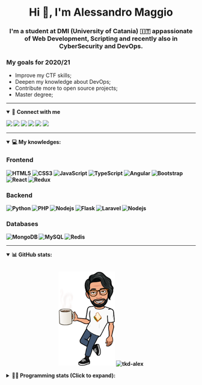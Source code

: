 <h1 align="center">Hi 👋, I'm Alessandro Maggio</h1>
<h3 align="center">I'm a student at DMI (University of Catania) 🇮🇹 appassionate of Web Development, Scripting and recently also in CyberSecurity and DevOps.</h3>

### My goals for 2020/21
- Improve my CTF skills;
- Deepen my knowledge about DevOps;
- Contribute more to open source projects;
- Master degree;

____

<details open>
<summary>🤝 <b>Connect with me<b></summary>

<p align = "center">

[<img src="https://img.shields.io/badge/twitter-1DA1F2.svg?&style=for-the-badge&logo=twitter&logoColor=white" />](https://twitter.com/TkdAxel)
[<img src ="https://img.shields.io/badge/portfolio-web-%23.svg?&style=for-the-badge&logo=&logoColor=white%22">](https://alessandromaggio.it/)
[<img src ="https://img.shields.io/badge/Telegram-1ca0f1.svg?&style=for-the-badge&logo=Telegram&logoColor=white%22&link=https://t.me/TkdAlex">](https://t.me/TkdAlex/)
[<img src="https://img.shields.io/badge/gmail-c14438.svg?&style=for-the-badge&logo=Gmail&logoColor=white&link=mailto:alex.tkd.alex@gmail.com"/>](mailto:alex.tkd.alex@gmail.com)
[<img src="https://img.shields.io/badge/linkedin-0077B5.svg?&style=for-the-badge&logo=linkedin&logoColor=white" />](https://www.linkedin.com/in/aalessandromaggio/)
[<img src = "https://img.shields.io/badge/instagram-E4405F.svg?&style=for-the-badge&logo=instagram&logoColor=white">](https://www.instagram.com/tkd_alex/)
<!--- [![Visits Badge](https://badges.pufler.dev/visits/tkd-alex/tkd-alex?style=for-the-badge&color=blue)](https://github.com/tkd-alex/tkd-alex) -->

</p>

</details>

---

<details open>
<summary>💻 <b>My knowledges</b>: </summary>

### Frontend
![HTML5](https://img.shields.io/badge/-HTML5-E34F26.svg?style=for-the-badge&logo=html5&logoColor=ffffff)
![CSS3](https://img.shields.io/badge/-CSS3-1572B6.svg?style=for-the-badge&logo=css3)
![JavaScript](https://img.shields.io/badge/-JavaScript-282C34?style=for-the-badge&logo=javascript)
![TypeScript](https://img.shields.io/badge/-TypeScript-007ACC?style=for-the-badge&logo=typescript)
![Angular](https://img.shields.io/badge/-Angular-DD0031?style=for-the-badge&logo=angular)
![Bootstrap](https://img.shields.io/badge/-Bootstrap-563D7C.svg?style=for-the-badge&logo=bootstrap)
![React](https://img.shields.io/badge/-React-282C34.svg?style=for-the-badge&logo=react&logoColor=ffffff)
![Redux](https://img.shields.io/badge/-Redux-764ABC.svg?style=for-the-badge&logo=redux)

### Backend
![Python](https://img.shields.io/badge/-Python-3776AB.svg?style=for-the-badge&logo=Python&logoColor=ffffff)
![PHP](https://img.shields.io/badge/-PHP-777BB4.svg?style=for-the-badge&logo=PHP&logoColor=ffffff)
![Nodejs](https://img.shields.io/badge/-Bash-4EAA25.svg?style=for-the-badge&logo=gnu-bash&logoColor=ffffff)
![Flask](https://img.shields.io/badge/-Flask-282C34.svg?style=for-the-badge&logo=flask)
![Laravel](https://img.shields.io/badge/-Laravel-FF2D20.svg?style=for-the-badge&logo=laravel&logoColor=ffffff)
![Nodejs](https://img.shields.io/badge/-Nodejs-339933.svg?style=for-the-badge&logo=Node.js&logoColor=ffffff)

### Databases
![MongoDB](https://img.shields.io/badge/-MongoDB-47A248?style=for-the-badge&logo=mongodb&logoColor=ffffff)
![MySQL](https://img.shields.io/badge/-MySQL-4479A1?style=for-the-badge&logo=mysql&logoColor=ffffff)
![Redis](https://img.shields.io/badge/-Redis-DC382D?style=for-the-badge&logo=Redis&logoColor=ffffff)

</details>

---

<details open>
 <summary>📊 <b>GitHub stats</b>: </summary>

<br>

<p align = "center">
    <img src="https://raw.githubusercontent.com/Tkd-Alex/tkd-alex/master/images/321517cd-ff68-41a7-b0d1-e765680568a7-8b6448d9-c944-4146-b633-adbdd25cb471-v1.png" height="250" />
    <img src="https://github-readme-stats.vercel.app/api?username=tkd-alex&show_icons=true&count_private=true&hide_border=true&line_height=25" alt="tkd-alex">
</p>

</design>

<details>
 <summary>👨‍💻 <b>Programming stats (Click to expand)</b>: </summary>
 
<!--START_SECTION:waka-->
**I'm an Early 🐤** 

```text
🌞 Morning    398 commits    █████░░░░░░░░░░░░░░░░░░░░   21.71% 
🌆 Daytime    740 commits    ██████████░░░░░░░░░░░░░░░   40.37% 
🌃 Evening    650 commits    ████████░░░░░░░░░░░░░░░░░   35.46% 
🌙 Night      45 commits     ░░░░░░░░░░░░░░░░░░░░░░░░░   2.45%

```
📅 **I'm Most Productive on Wednesday** 

```text
Monday       315 commits    ████░░░░░░░░░░░░░░░░░░░░░   17.18% 
Tuesday      299 commits    ████░░░░░░░░░░░░░░░░░░░░░   16.31% 
Wednesday    340 commits    ████░░░░░░░░░░░░░░░░░░░░░   18.55% 
Thursday     309 commits    ████░░░░░░░░░░░░░░░░░░░░░   16.86% 
Friday       221 commits    ███░░░░░░░░░░░░░░░░░░░░░░   12.06% 
Saturday     176 commits    ██░░░░░░░░░░░░░░░░░░░░░░░   9.6% 
Sunday       173 commits    ██░░░░░░░░░░░░░░░░░░░░░░░   9.44%

```


📊 **This Week I Spent My Time On** 

```text
⌚︎ Time Zone: Europe/Rome

💬 Programming Languages: 
Python                   7 hrs 35 mins       ██████████████████░░░░░░░   74.77% 
Text                     58 mins             ██░░░░░░░░░░░░░░░░░░░░░░░   9.56% 
HTML                     44 mins             █░░░░░░░░░░░░░░░░░░░░░░░░   7.32% 
Other                    23 mins             █░░░░░░░░░░░░░░░░░░░░░░░░   3.93% 
JavaScript               8 mins              ░░░░░░░░░░░░░░░░░░░░░░░░░   1.32%

🔥 Editors: 
Sublime Text             5 hrs 19 mins       █████████████░░░░░░░░░░░░   52.42% 
VS Code                  4 hrs 49 mins       ████████████░░░░░░░░░░░░░   47.58%

🐱‍💻 Projects: 
Unknown Project          4 hrs 22 mins       ██████████░░░░░░░░░░░░░░░   43.18% 
whatsapp-analyzer        3 hrs 44 mins       █████████░░░░░░░░░░░░░░░░   36.92% 
awsuite                  1 hr 2 mins         ██░░░░░░░░░░░░░░░░░░░░░░░   10.34% 
IG-Verification-SCG      17 mins             ░░░░░░░░░░░░░░░░░░░░░░░░░   2.87% 
whapa                    11 mins             ░░░░░░░░░░░░░░░░░░░░░░░░░   1.92%

💻 Operating System: 
Linux                    10 hrs 8 mins       █████████████████████████   100.0%

```

**I Mostly Code in Python** 

```text
Python                   27 repos            ██████████░░░░░░░░░░░░░░░   40.3% 
JavaScript               10 repos            ███░░░░░░░░░░░░░░░░░░░░░░   14.93% 
PHP                      5 repos             █░░░░░░░░░░░░░░░░░░░░░░░░   7.46% 
CSS                      5 repos             █░░░░░░░░░░░░░░░░░░░░░░░░   7.46% 
HTML                     5 repos             █░░░░░░░░░░░░░░░░░░░░░░░░   7.46%

```



<!--END_SECTION:waka-->

</details>
